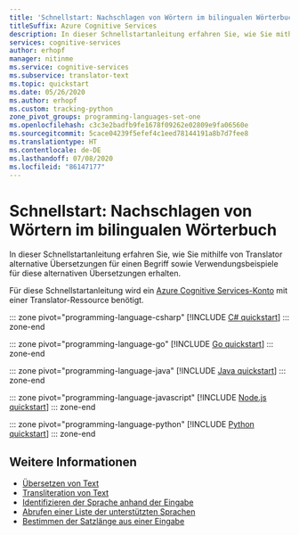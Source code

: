 ```yaml
---
title: 'Schnellstart: Nachschlagen von Wörtern im bilingualen Wörterbuch: Translator'
titleSuffix: Azure Cognitive Services
description: In dieser Schnellstartanleitung erfahren Sie, wie Sie mithilfe von Translator alternative Übersetzungen für einen Begriff sowie Verwendungsbeispiele für diese alternativen Übersetzungen erhalten.
services: cognitive-services
author: erhopf
manager: nitinme
ms.service: cognitive-services
ms.subservice: translator-text
ms.topic: quickstart
ms.date: 05/26/2020
ms.author: erhopf
ms.custom: tracking-python
zone_pivot_groups: programming-languages-set-one
ms.openlocfilehash: c3c3e2badfb9fe1678f09262e02809e9fa06560e
ms.sourcegitcommit: 5cace04239f5efef4c1eed78144191a8b7d7fee8
ms.translationtype: HT
ms.contentlocale: de-DE
ms.lasthandoff: 07/08/2020
ms.locfileid: "86147177"
---
```

# <a name="quickstart-look-up-words-with-bilingual-dictionary"></a>Schnellstart: Nachschlagen von Wörtern im bilingualen Wörterbuch

In dieser Schnellstartanleitung erfahren Sie, wie Sie mithilfe von Translator alternative Übersetzungen für einen Begriff sowie Verwendungsbeispiele für diese alternativen Übersetzungen erhalten.

Für diese Schnellstartanleitung wird ein [Azure Cognitive Services-Konto](https://docs.microsoft.com/azure/cognitive-services/cognitive-services-apis-create-account) mit einer Translator-Ressource benötigt.

::: zone pivot="programming-language-csharp"
[!INCLUDE [C# quickstart](includes/dictionary-csharp.md)]
::: zone-end

::: zone pivot="programming-language-go"
[!INCLUDE [Go quickstart](includes/dictionary-go.md)]
::: zone-end

::: zone pivot="programming-language-java"
[!INCLUDE [Java quickstart](includes/dictionary-java.md)]
::: zone-end

::: zone pivot="programming-language-javascript"
[!INCLUDE [Node.js quickstart](includes/dictionary-nodejs.md)]
::: zone-end

::: zone pivot="programming-language-python"
[!INCLUDE [Python quickstart](includes/dictionary-python.md)]
::: zone-end

## <a name="see-also"></a>Weitere Informationen

* [Übersetzen von Text](quickstart-translate.md)
* [Transliteration von Text](quickstart-transliterate.md)
* [Identifizieren der Sprache anhand der Eingabe](quickstart-detect.md)
* [Abrufen einer Liste der unterstützten Sprachen](quickstart-languages.md)
* [Bestimmen der Satzlänge aus einer Eingabe](quickstart-sentences.md)
